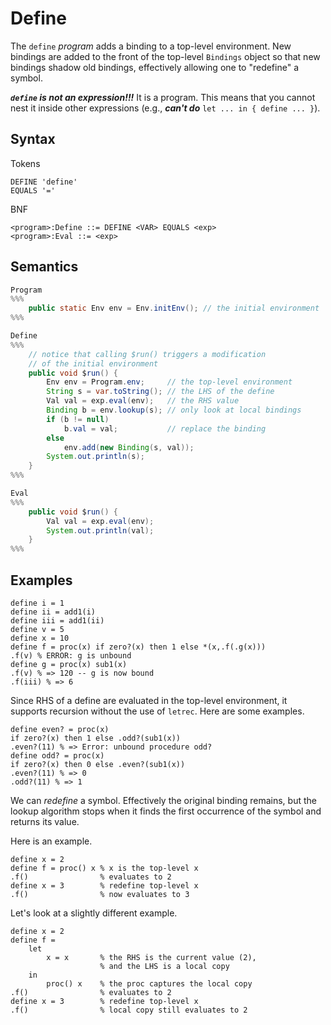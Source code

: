 # Define

The `define` *program* adds a binding to a top-level environment.
New bindings are added to the front of the top-level `Bindings` object
so that new bindings shadow old bindings, effectively allowing one to
"redefine" a symbol.

***`define` is not an expression!!!*** It is a program. This means that
you cannot nest it inside other expressions (e.g., ***can't do*** `let ... in { define ... }`).

## Syntax

Tokens

```
DEFINE 'define'
EQUALS '='
```

BNF

```
<program>:Define ::= DEFINE <VAR> EQUALS <exp>
<program>:Eval ::= <exp>
```

## Semantics


```java
Program
%%%
    public static Env env = Env.initEnv(); // the initial environment
%%%

Define
%%%
    // notice that calling $run() triggers a modification
    // of the initial environment
    public void $run() {
        Env env = Program.env;     // the top-level environment
        String s = var.toString(); // the LHS of the define
        Val val = exp.eval(env);   // the RHS value
        Binding b = env.lookup(s); // only look at local bindings
        if (b != null)
            b.val = val;           // replace the binding
        else
            env.add(new Binding(s, val));
        System.out.println(s);
    }
%%%

Eval
%%%
    public void $run() {
        Val val = exp.eval(env);
        System.out.println(val);
    }
%%%
```

## Examples

```
define i = 1
define ii = add1(i)
define iii = add1(ii)
define v = 5
define x = 10
define f = proc(x) if zero?(x) then 1 else *(x,.f(.g(x)))
.f(v) % ERROR: g is unbound
define g = proc(x) sub1(x)
.f(v) % => 120 -- g is now bound
.f(iii) % => 6
```

Since RHS of a define are evaluated in the top-level environment, it
supports recursion without the use of `letrec`. Here are some examples.

```
define even? = proc(x)
if zero?(x) then 1 else .odd?(sub1(x))
.even?(11) % => Error: unbound procedure odd?
define odd? = proc(x)
if zero?(x) then 0 else .even?(sub1(x))
.even?(11) % => 0
.odd?(11) % => 1
```

We can *redefine* a symbol. Effectively the original binding remains,
but the lookup algorithm stops when it finds the first occurrence of the
symbol and returns its value.

Here is an example.

```
define x = 2
define f = proc() x % x is the top-level x
.f()                % evaluates to 2
define x = 3        % redefine top-level x
.f()                % now evaluates to 3
```

Let's look at a slightly different example.

```
define x = 2
define f =
    let
        x = x       % the RHS is the current value (2),
                    % and the LHS is a local copy
    in
        proc() x    % the proc captures the local copy
.f()                % evaluates to 2
define x = 3        % redefine top-level x
.f()                % local copy still evaluates to 2
```
